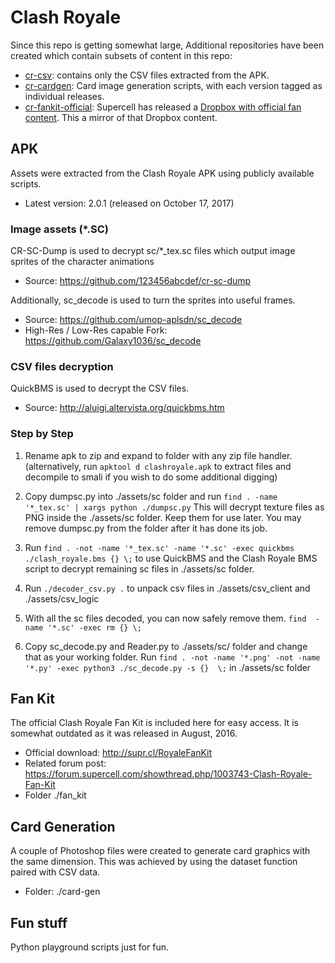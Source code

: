 # Clash Royale

Since this repo is getting somewhat large, Additional repositories have been created which contain subsets of content in this repo:

* [cr-csv](https://github.com/smlbiobot/cr-csv): contains only the CSV files extracted from the APK. 
* [cr-cardgen](https://github.com/smlbiobot/cr-cardgen): Card image generation scripts, with each version tagged as individual releases.
* [cr-fankit-official](https://github.com/smlbiobot/cr-fankit-official): Supercell has released a [Dropbox with official fan content](https://www.dropbox.com/sh/j6ropqjysukhj3s/AADsjq5jBAEugSXv7IkghAfca?dl=0). This a mirror of that Dropbox content. 

## APK

Assets were extracted from the Clash Royale APK using publicly available scripts.

* Latest version: 2.0.1 (released on October 17, 2017)

### Image assets (*.SC)

CR-SC-Dump is used to decrypt sc/*_tex.sc files which output image sprites of the character animations

* Source: https://github.com/123456abcdef/cr-sc-dump

Additionally, sc_decode is used to turn the sprites into useful frames.

* Source: https://github.com/umop-aplsdn/sc_decode
* High-Res / Low-Res capable Fork: https://github.com/Galaxy1036/sc_decode

### CSV files decryption

QuickBMS is used to decrypt the CSV files.

* Source: http://aluigi.altervista.org/quickbms.htm

### Step by Step

1. Rename apk to zip and expand to folder with any zip file handler. (alternatively, run `apktool d clashroyale.apk` to extract files and decompile to smali if you wish to do some additional digging) 

2. Copy dumpsc.py into ./assets/sc folder and run `find . -name '*_tex.sc' | xargs python ./dumpsc.py` This will decrypt texture files as PNG inside the ./assets/sc folder. Keep them for use later. You may remove dumpsc.py from the folder after it has done its job.

3. Run `find . -not -name '*_tex.sc' -name '*.sc' -exec quickbms ./clash_royale.bms {} \;` to use QuickBMS and the Clash Royale BMS script to decrypt remaining sc files in ./assets/sc folder.

4. Run `./decoder_csv.py .` to unpack csv files in ./assets/csv_client and ./assets/csv_logic

5. With all the sc files decoded, you can now safely remove them. `find  -name '*.sc' -exec rm {} \;`

6. Copy sc_decode.py and Reader.py to ./assets/sc/ folder and change that as your working folder. Run `find . -not -name '*.png' -not -name '*.py' -exec python3 ./sc_decode.py -s {}  \;` in ./assets/sc folder

## Fan Kit

The official Clash Royale Fan Kit is included here for easy access. It is somewhat outdated as it was released in August, 2016.

* Official download: http://supr.cl/RoyaleFanKit
* Related forum post: https://forum.supercell.com/showthread.php/1003743-Clash-Royale-Fan-Kit
* Folder ./fan_kit

## Card Generation

A couple of Photoshop files were created to generate card graphics with the same dimension. This was achieved by using the dataset function paired with CSV data.

* Folder: ./card-gen

## Fun stuff

Python playground scripts just for fun.


